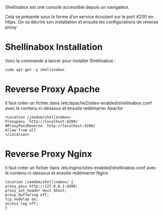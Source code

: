 Shellinabox est une console accessible depuis un navigateur.

Cela se présente sous la forme d’un service écoutant sur le port 4200 en https. On va décrire son installation et ensuite les configurations de reverse proxy

Shellinabox Installation
========================

Voici la commande à lancer pour installer Shellinabox :

    sudo apt-get -y shellinabox

Reverse Proxy Apache
====================

Il faut créer un fichier dans /etc/apache2/sites-enabled/shellinabox.conf avec le contenu ci-dessous et ensuite redémarrer Apache

    <Location /jeedom/shellinabox>
    Proxypass  http://localhost:4200/
    #ProxyPassReverse  http://localhost:4200/
    Allow from all
    </Location>

Reverse Proxy Nginx
===================

Il faut créer un fichier dans /etc/nginx/sites-enabled/shellinabox.conf avec le contenu ci-dessous et ensuite redémarrer Nginx

    location /jeedom/shellinabox/ {
    proxy_pass http://127.0.0.1:4200;
    proxy_set_header Host $host;
    proxy_buffering off;
    tcp_nodelay on;
    access_log off;
    }
